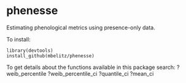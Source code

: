 # phenesse

Estimating phenological metrics using presence-only data.

To install: 
  
    library(devtools)
    install_github(mbelitz/phenesse)
    
To get details about the functions available in this package search:
  ?weib_percentile
  ?weib_percentile_ci
  ?quantile_ci
  ?mean_ci
